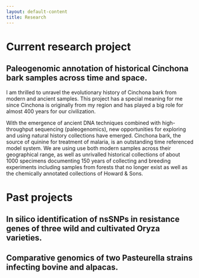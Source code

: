 ```yaml
---
layout: default-content
title: Research
---
```


# Current research project

## Paleogenomic annotation of historical Cinchona bark samples across time and space.

I am thrilled to unravel the evolutionary history of Cinchona bark from modern and ancient samples. This project has a special meaning for me since Cinchona is originally from my region and has played a big role for almost 400 years for our civilization.

With the emergence of ancient DNA techniques combined with high-throughput sequencing (paleogenomics), new opportunities for exploring and using natural history collections have emerged. Cinchona bark, the source of quinine for treatment of malaria, is an outstanding time referenced model system. We are using use both modern samples across their geographical range, as well as unrivalled historical collections of about 1000 specimens documenting 150 years of collecting and breeding experiments including samples from forests that no longer exist as well as the chemically annotated collections of Howard & Sons.

# Past projects

## In silico identification of nsSNPs in resistance genes of three wild and cultivated Oryza varieties.

## Comparative genomics of two Pasteurella strains infecting bovine and alpacas.
